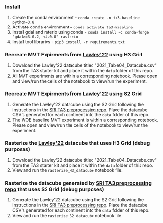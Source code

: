 ### Install
1. Create the conda environment - `conda create -n ta3-baseline python=3.8`
2. Activate conda environment - `conda activate ta3-baseline`
3. Install gdal and raterio using conda - `conda install -c conda-forge "gdal>=3.0.2, <4.0.0" rasterio`
4. Install tool libraries - `pip3 install -r requirements.txt`

### Recreate MVT Expirments from [Lawley'22](https://www.sciencedirect.com/science/article/pii/S0169136821006612) using H3 Grid
1. Download the Lawley'22 datacube titled "2021_Table04_Datacube.csv" from the TA3 starter kit and place it within the `data` folder of this repo.
2. All MVT experiments are within a corresponding notebook. Please open and view/run the cells of the notebook to view/run the experiment.

### Recreate MVT Expirments from [Lawley'22](https://www.sciencedirect.com/science/article/pii/S0169136821006612) using S2 Grid
1. Generate the Lawley'22 datacube using the S2 Grid following the instructions in the [SRI TA3 preprocessing repo](https://github.com/DARPA-CRITICALMAAS/sri-ta3-preprocess). Place the datacube CSV's generated for each continent into the `data` folder of this repo.
2. The WOE baseline MVT experiment is within a corresponding notebook. Please open and view/run the cells of the notebook to view/run the experiment.

### Rasterize the [Lawley'22](https://www.sciencedirect.com/science/article/pii/S0169136821006612) datacube that uses H3 Grid (debug purposes)
1. Download the Lawley'22 datacube titled "2021_Table04_Datacube.csv" from the TA3 starter kit and place it within the `data` folder of this repo.
2. View and run the `rasterize_H3_datacube` notebook file.

### Rasterize the datacube generated by [SRI TA3 preprocessing repo](https://github.com/DARPA-CRITICALMAAS/sri-ta3-preprocess) that uses S2 Grid (debug purposes)
1. Generate the Lawley'22 datacube using the S2 Grid following the instructions in the [SRI TA3 preprocessing repo](https://github.com/DARPA-CRITICALMAAS/sri-ta3-preprocess). Place the datacube CSV's generated for each continent into the `data` folder of this repo.
2. View and run the `rasterize_S2_datacube` notebook file.